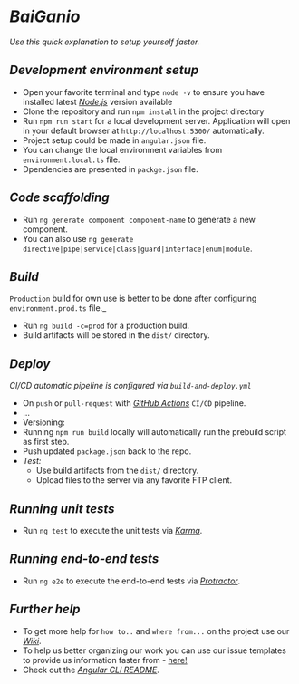 # _BaiGanio_
_Use this quick explanation to setup yourself faster._
## _Development environment setup_
- Open your favorite terminal and type `node -v` to ensure you have installed latest [_Node.js_](https://nodejs.org) version available
- Clone the repository and run `npm install` in the project directory
- Run `npm run start` for a local development server. Application will open in your default browser at `http://localhost:5300/` automatically. 
- Project setup could be made in `angular.json` file.
- You can change the local environment variables from `environment.local.ts` file.
- Dpendencies are presented in `packge.json` file.
## _Code scaffolding_
- Run `ng generate component component-name` to generate a new component. 
- You can also use `ng generate directive|pipe|service|class|guard|interface|enum|module`.
## _Build_
`Production` build for own use is better to be done after configuring `environment.prod.ts` file._
- Run `ng build -c=prod` for a production build.
- Build artifacts will be stored in the `dist/` directory. 
## _Deploy_
_CI/CD automatic pipeline is configured via `build-and-deploy.yml`_
  - On `push` or `pull-request` with [_GitHub Actions_](https://docs.github.com/en/free-pro-team@latest/actions) `CI/CD` pipeline.
  - ...
  - Versioning:
   - Running `npm run build` locally will automatically run the prebuild script as first step.
   - Push updated `package.json` back to the repo.
- _Test:_
  - Use build artifacts from the `dist/` directory. 
  - Upload files to the server via any favorite FTP client.
## _Running unit tests_
- Run `ng test` to execute the unit tests via [_Karma_](https://karma-runner.github.io).
## _Running end-to-end tests_
- Run `ng e2e` to execute the end-to-end tests via [_Protractor_](http://www.protractortest.org/).

## _Further help_
- To get more help for `how to..` and `where from...` on the project use our [_Wiki_]().
- To help us better organizing our work you can use our issue templates to provide us information faster from - [here!](https://github.com/BaiGanio/baiganio.github.io/issues/new/choose)
- Check out the [_Angular CLI README_](https://github.com/angular/angular-cli/blob/master/README.md).
